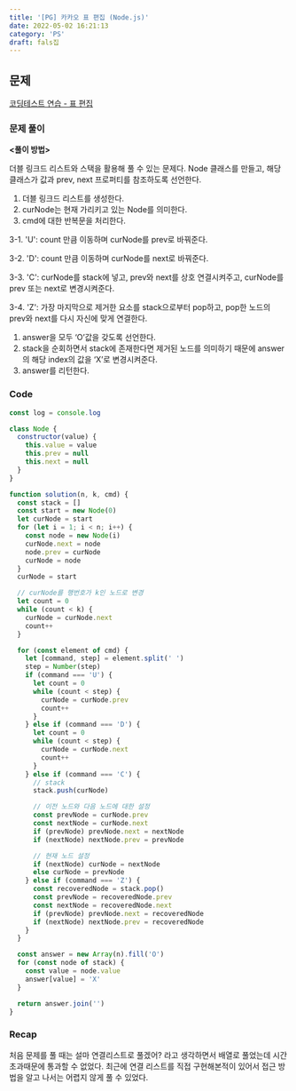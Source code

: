 ```yaml
---
title: '[PG] 카카오 표 편집 (Node.js)'
date: 2022-05-02 16:21:13
category: 'PS'
draft: fals집
---
```


## 문제

[코딩테스트 연습 - 표 편집](https://programmers.co.kr/learn/courses/30/lessons/81303)

### 문제 풀이

**<풀이 방법>**

더블 링크드 리스트와 스택을 활용해 풀 수 있는 문제다. Node 클래스를 만들고, 해당 클래스가 값과 prev, next 프로퍼티를 참조하도록 선언한다.

1. 더블 링크드 리스트를 생성한다.
2. curNode는 현재 가리키고 있는 Node를 의미한다.
3. cmd에 대한 반복문을 처리한다.

3-1. 'U': count 만큼 이동하며 curNode를 prev로 바꿔준다.

3-2. 'D': count 만큼 이동하며 curNode를 next로 바꿔준다.

3-3. 'C': curNode를 stack에 넣고, prev와 next를 상호 연결시켜주고, curNode를 prev 또는 next로 변경시켜준다.

3-4. 'Z': 가장 마지막으로 제거한 요소를 stack으로부터 pop하고, pop한 노드의 prev와 next를 다시 자신에 맞게 연결한다.

1. answer을 모두 ‘O’값을 갖도록 선언한다.
2. stack을 순회하면서 stack에 존재한다면 제거된 노드를 의미하기 때문에 answer의 해당 index의 값을 ‘X’로 변경시켜준다.
3. answer를 리턴한다.

### Code

```jsx
const log = console.log

class Node {
  constructor(value) {
    this.value = value
    this.prev = null
    this.next = null
  }
}

function solution(n, k, cmd) {
  const stack = []
  const start = new Node(0)
  let curNode = start
  for (let i = 1; i < n; i++) {
    const node = new Node(i)
    curNode.next = node
    node.prev = curNode
    curNode = node
  }
  curNode = start

  // curNode를 행번호가 k인 노드로 변경
  let count = 0
  while (count < k) {
    curNode = curNode.next
    count++
  }

  for (const element of cmd) {
    let [command, step] = element.split(' ')
    step = Number(step)
    if (command === 'U') {
      let count = 0
      while (count < step) {
        curNode = curNode.prev
        count++
      }
    } else if (command === 'D') {
      let count = 0
      while (count < step) {
        curNode = curNode.next
        count++
      }
    } else if (command === 'C') {
      // stack
      stack.push(curNode)

      // 이전 노드와 다음 노드에 대한 설정
      const prevNode = curNode.prev
      const nextNode = curNode.next
      if (prevNode) prevNode.next = nextNode
      if (nextNode) nextNode.prev = prevNode

      // 현재 노드 설정
      if (nextNode) curNode = nextNode
      else curNode = prevNode
    } else if (command === 'Z') {
      const recoveredNode = stack.pop()
      const prevNode = recoveredNode.prev
      const nextNode = recoveredNode.next
      if (prevNode) prevNode.next = recoveredNode
      if (nextNode) nextNode.prev = recoveredNode
    }
  }

  const answer = new Array(n).fill('O')
  for (const node of stack) {
    const value = node.value
    answer[value] = 'X'
  }

  return answer.join('')
}
```

### Recap

처음 문제를 풀 때는 설마 연결리스트로 풀겠어? 라고 생각하면서 배열로 풀었는데 시간 초과때문에 통과할 수 없었다. 최근에 연결 리스트를 직접 구현해본적이 있어서 접근 방법을 알고 나서는 어렵지 않게 풀 수 있었다.
